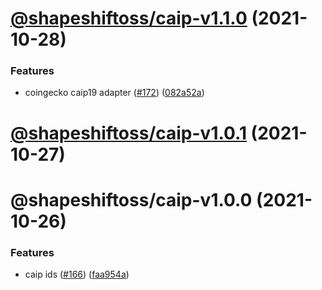 # [@shapeshiftoss/caip-v1.1.0](https://github.com/shapeshift/lib/compare/@shapeshiftoss/caip-v1.0.1...@shapeshiftoss/caip-v1.1.0) (2021-10-28)


### Features

* coingecko caip19 adapter ([#172](https://github.com/shapeshift/lib/issues/172)) ([082a52a](https://github.com/shapeshift/lib/commit/082a52a2fe46b1e4d16128800e75b6ed184aec1d))

# [@shapeshiftoss/caip-v1.0.1](https://github.com/shapeshift/lib/compare/@shapeshiftoss/caip-v1.0.0...@shapeshiftoss/caip-v1.0.1) (2021-10-27)

# @shapeshiftoss/caip-v1.0.0 (2021-10-26)


### Features

* caip ids ([#166](https://github.com/shapeshift/lib/issues/166)) ([faa954a](https://github.com/shapeshift/lib/commit/faa954a3f0bd6bb710d7dc1221be73ec1a8bd87d))
